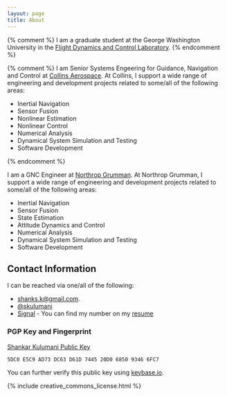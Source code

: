 ```yaml
---
layout: page
title: About
---
```


{% comment %} I am a graduate student at the George Washington University in the [Flight Dynamics and Control Laboratory](http://fdcl.seas.gwu.edu/). {% endcomment %} 

{% comment %} I am Senior Systems Engeering for Guidance, Navigation and Control at [Collins Aerospace](https://www.rockwellcollins.com/).
At Collins, I support a wide range of engineering and development projects related to some/all of the following areas:
* Inertial Navigation
* Sensor Fusion
* Nonlinear Estimation
* Nonlinear Control
* Numerical Analysis
* Dynamical System Simulation and Testing
* Software Development

{% endcomment %}

I am a GNC Engineer at [Northrop Grumman](https://www.northropgrumman.com/).
At Northrop Grumman, I support a wide range of engineering and development projects related to some/all of the following areas:
* Inertial Navigation
* Sensor Fusion
* State Estimation
* Attitude Dynamics and Control
* Numerical Analysis
* Dynamical System Simulation and Testing
* Software Development

## Contact Information

I can be reached via one/all of the following:
* [shanks.k@gmail.com](mailto:shanks.k@gmail.com).
* [@skulumani](https://twitter.com/skulumani)
* [Signal](https://signal.org) - You can find my number on my [resume](https://github.com/skulumani/kulumani_cv/releases/download/v1.6.3/kulumani_cv.pdf)
    
### PGP Key and Fingerprint

[Shankar Kulumani Public Key](https://keybase.io/skulumani/pgp_keys.asc?fingerprint=5dc0e5c9ad73dc63d61d744520d0685093466fc7)

~~~
5DC0 E5C9 AD73 DC63 D61D 7445 20D0 6850 9346 6FC7
~~~

You can further verify this public key using [keybase.io](https://keybase.io/skulumani).

{% include creative_commons_license.html %}
